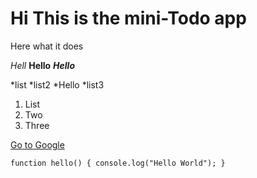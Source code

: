 # Hi This is the mini-Todo app

Here what it does

*Hell*
**Hello**
***Hello***

*list
*list2
*Hello
*list3


1. List
2. Two
3. Three

[Go to Google](https://google.com)

`function hello() {
console.log("Hello World");
}`
